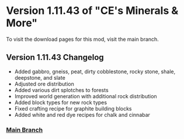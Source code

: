 # Version 1.11.43 of "CE's Minerals & More"
To visit the download pages for this mod, visit the main branch.

## Version 1.11.43 Changelog
- Added gabbro, gneiss, peat, dirty cobblestone, rocky stone, shale, deepstone, and slate
- Adjusted ore distribution
- Added various dirt splotches to forests
- Improved world generation with additional rock distribution
- Added block types for new rock types
- Fixed crafting recipe for graphite building blocks
- Added white and red dye recipes for chalk and cinnabar

### [Main Branch](https://github.com/CreeperEntertain/CE-s-Minerals-More/tree/main)
